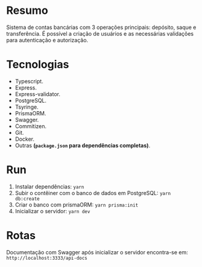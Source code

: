 # Resumo
Sistema de contas bancárias com 3 operações principais: depósito, saque e transferência. É possível a criação de usuários e as necessárias validações para autenticação e autorização. 

# Tecnologias 
- Typescript.
- Express.
- Express-validator.
- PostgreSQL.
- Tsyringe.
- PrismaORM.
- Swagger.
- Commitizen.
- Git.
- Docker.
- Outras **(`package.json` para dependências completas)**.

# Run
1. Instalar dependências: `yarn`
2. Subir o contêiner com o banco de dados em PostgreSQL: `yarn db:create`
3. Criar o banco com prismaORM: `yarn prisma:init`
4. Inicializar o servidor: `yarn dev`

# Rotas

Documentação com Swagger após inicializar o servidor encontra-se em: `http://localhost:3333/api-docs`


